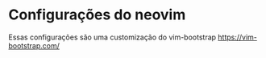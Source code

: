 # Configurações do neovim

Essas configurações são uma customização do vim-bootstrap https://vim-bootstrap.com/



